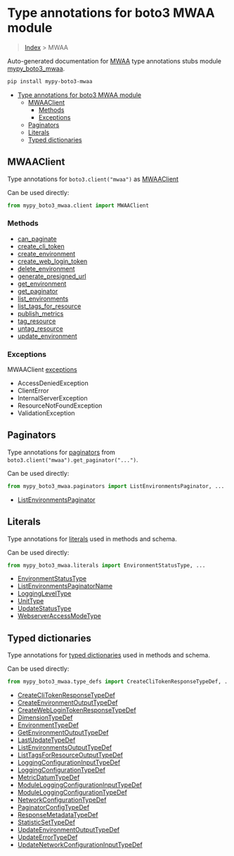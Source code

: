 # Type annotations for boto3 MWAA module

> [Index](..) > MWAA

Auto-generated documentation for
[MWAA](https://boto3.amazonaws.com/v1/documentation/api/1.17.78/reference/services/mwaa.html#MWAA)
type annotations stubs module
[mypy_boto3_mwaa](https://pypi.org/project/mypy-boto3-mwaa/).

```bash
pip install mypy-boto3-mwaa
```

- [Type annotations for boto3 MWAA module](#type-annotations-for-boto3-mwaa-module)
  - [MWAAClient](#mwaaclient)
    - [Methods](#methods)
    - [Exceptions](#exceptions)
  - [Paginators](#paginators)
  - [Literals](#literals)
  - [Typed dictionaries](#typed-dictionaries)

## MWAAClient

Type annotations for `boto3.client("mwaa")` as [MWAAClient](./client.md)

Can be used directly:

```python
from mypy_boto3_mwaa.client import MWAAClient
```

### Methods

- [can_paginate](./client.md#can_paginate)
- [create_cli_token](./client.md#create_cli_token)
- [create_environment](./client.md#create_environment)
- [create_web_login_token](./client.md#create_web_login_token)
- [delete_environment](./client.md#delete_environment)
- [generate_presigned_url](./client.md#generate_presigned_url)
- [get_environment](./client.md#get_environment)
- [get_paginator](./client.md#get_paginator)
- [list_environments](./client.md#list_environments)
- [list_tags_for_resource](./client.md#list_tags_for_resource)
- [publish_metrics](./client.md#publish_metrics)
- [tag_resource](./client.md#tag_resource)
- [untag_resource](./client.md#untag_resource)
- [update_environment](./client.md#update_environment)

### Exceptions

MWAAClient [exceptions](./client.md#exceptions)

- AccessDeniedException
- ClientError
- InternalServerException
- ResourceNotFoundException
- ValidationException

## Paginators

Type annotations for [paginators](./paginators.md) from
`boto3.client("mwaa").get_paginator("...")`.

Can be used directly:

```python
from mypy_boto3_mwaa.paginators import ListEnvironmentsPaginator, ...
```

- [ListEnvironmentsPaginator](./paginators.md#listenvironmentspaginator)

## Literals

Type annotations for [literals](./literals.md) used in methods and schema.

Can be used directly:

```python
from mypy_boto3_mwaa.literals import EnvironmentStatusType, ...
```

- [EnvironmentStatusType](./literals.md#environmentstatustype)
- [ListEnvironmentsPaginatorName](./literals.md#listenvironmentspaginatorname)
- [LoggingLevelType](./literals.md#loggingleveltype)
- [UnitType](./literals.md#unittype)
- [UpdateStatusType](./literals.md#updatestatustype)
- [WebserverAccessModeType](./literals.md#webserveraccessmodetype)

## Typed dictionaries

Type annotations for [typed dictionaries](./type_defs.md) used in methods and
schema.

Can be used directly:

```python
from mypy_boto3_mwaa.type_defs import CreateCliTokenResponseTypeDef, ...
```

- [CreateCliTokenResponseTypeDef](./type_defs.md#createclitokenresponsetypedef)
- [CreateEnvironmentOutputTypeDef](./type_defs.md#createenvironmentoutputtypedef)
- [CreateWebLoginTokenResponseTypeDef](./type_defs.md#createweblogintokenresponsetypedef)
- [DimensionTypeDef](./type_defs.md#dimensiontypedef)
- [EnvironmentTypeDef](./type_defs.md#environmenttypedef)
- [GetEnvironmentOutputTypeDef](./type_defs.md#getenvironmentoutputtypedef)
- [LastUpdateTypeDef](./type_defs.md#lastupdatetypedef)
- [ListEnvironmentsOutputTypeDef](./type_defs.md#listenvironmentsoutputtypedef)
- [ListTagsForResourceOutputTypeDef](./type_defs.md#listtagsforresourceoutputtypedef)
- [LoggingConfigurationInputTypeDef](./type_defs.md#loggingconfigurationinputtypedef)
- [LoggingConfigurationTypeDef](./type_defs.md#loggingconfigurationtypedef)
- [MetricDatumTypeDef](./type_defs.md#metricdatumtypedef)
- [ModuleLoggingConfigurationInputTypeDef](./type_defs.md#moduleloggingconfigurationinputtypedef)
- [ModuleLoggingConfigurationTypeDef](./type_defs.md#moduleloggingconfigurationtypedef)
- [NetworkConfigurationTypeDef](./type_defs.md#networkconfigurationtypedef)
- [PaginatorConfigTypeDef](./type_defs.md#paginatorconfigtypedef)
- [ResponseMetadataTypeDef](./type_defs.md#responsemetadatatypedef)
- [StatisticSetTypeDef](./type_defs.md#statisticsettypedef)
- [UpdateEnvironmentOutputTypeDef](./type_defs.md#updateenvironmentoutputtypedef)
- [UpdateErrorTypeDef](./type_defs.md#updateerrortypedef)
- [UpdateNetworkConfigurationInputTypeDef](./type_defs.md#updatenetworkconfigurationinputtypedef)

